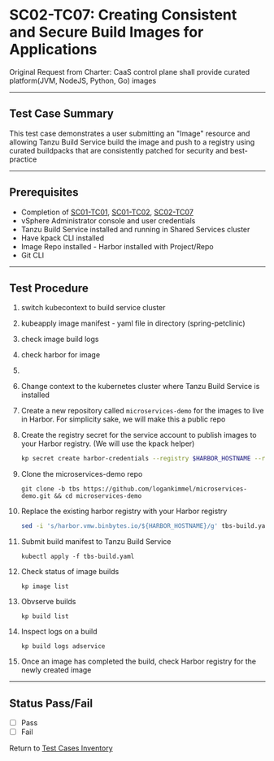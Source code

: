 # SC02-TC07: Creating Consistent and Secure Build Images for Applications

Original Request from Charter: CaaS control plane shall provide curated platform(JVM, NodeJS, Python, Go) images

---

## Test Case Summary

This test case demonstrates a user submitting an "Image" resource and allowing Tanzu Build Service build the image and push to a registry using curated buildpacks that are consistently patched for security and best-practice

---

## Prerequisites

* Completion of [SC01-TC01](sc01-tc01.md), [SC01-TC02](sc01-tc02.md), [SC02-TC07](sc02-tc07.md)
* vSphere Administrator console and user credentials
* Tanzu Build Service installed and running in Shared Services cluster
* Have kpack CLI installed
* Image Repo installed - Harbor installed with Project/Repo
* Git CLI

---

## Test Procedure

1. switch kubecontext to build service cluster
2. kubeapply image manifest - yaml file in directory (spring-petclinic)
3. check image build logs
4. check harbor for image
5. 

1. Change context to the kubernetes cluster where Tanzu Build Service is installed

2. Create a new repository called `microservices-demo` for the images to live in Harbor. For simplicity sake, we will make this a public repo
   
3. Create the registry secret for the service account to publish images to your Harbor registry. (We will use the kpack helper)

    ```sh
    kp secret create harbor-credentials --registry $HARBOR_HOSTNAME --registry-user $HARBOR_USER
    ```

4. Clone the microservices-demo repo

    ```execute
    git clone -b tbs https://github.com/logankimmel/microservices-demo.git && cd microservices-demo
    ```

5. Replace the existing harbor registry with your Harbor registry


    ```sh
    sed -i 's/harbor.vmw.binbytes.io/${HARBOR_HOSTNAME}/g' tbs-build.yaml
    ```

6. Submit build manifest to Tanzu Build Service


    ```execute
    kubectl apply -f tbs-build.yaml
    ```

7. Check status of image builds

    ```execute
    kp image list
    ```

8. Obvserve builds

    ```execute
    kp build list
    ```

9. Inspect logs on a build 

    ```execute
    kp build logs adservice
    ```

10. Once an image has completed the build, check Harbor registry for the newly created image

---

## Status Pass/Fail

* [  ] Pass
* [  ] Fail

Return to [Test Cases Inventory](../../README.md#Test-Cases-Inventory)
